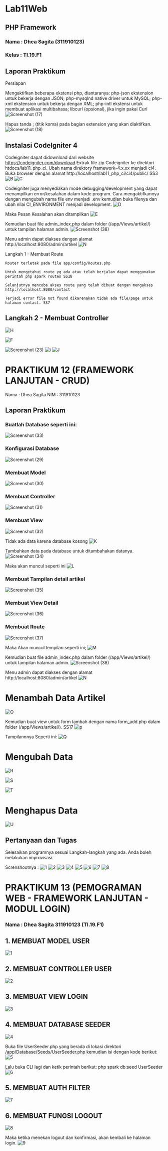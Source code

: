 # Lab11Web
## PHP Framework
### Nama : Dhea Sagita (311910123)
### Kelas : TI.19.F1

## Laporan Praktikum

Persiapan

Mengaktifkan beberapa ekstensi php, diantaranya:
 php-json ekstension untuk bekerja dengan JSON;
 php-mysqlnd native driver untuk MySQL;
 php-xml ekstension untuk bekerja dengan XML;
 php-intl ekstensi untuk membuat aplikasi multibahasa;
 libcurl (opsional), jika ingin pakai Curl
![Screenshot (17)](https://user-images.githubusercontent.com/81453793/122224763-9f8fe000-cede-11eb-8afb-b09d596acee9.png)

Hapus tanda ; (titik koma) pada bagian extension yang akan diaktifkan.
![Screenshot (18)](https://user-images.githubusercontent.com/81453793/122225152-044b3a80-cedf-11eb-88a7-f73b20195bca.png)

## Instalasi CodeIgniter 4

Codeigniter dapat didownload dari website https://codeigniter.com/download
Extrak file zip Codeigniter ke direktori htdocs/lab11_php_ci.
Ubah nama direktory framework-4.x.xx menjadi ci4.
Buka browser dengan alamat http://localhost/lab11_php_ci/ci4/public/ SS3
![B](https://user-images.githubusercontent.com/81453793/122225342-2e046180-cedf-11eb-92c2-054e018d66d1.jpg)
![C](https://user-images.githubusercontent.com/81453793/122225507-555b2e80-cedf-11eb-9ec4-f8ff27619fc7.jpg)

Codeigniter juga menyediakan mode debugging/development yang dapat menampilkan error/kesalahan dalam kode program. Cara mengaktifkannya dengan mengubah nama file env menjadi .env kemudian buka filenya dan ubah nilai CI_ENVIRONMENT menjadi development.
![D](https://user-images.githubusercontent.com/81453793/122225745-88052700-cedf-11eb-8fb0-a2f92581b5bd.jpg)

Maka Pesan Kesalahan akan ditampilkan
![E](https://user-images.githubusercontent.com/81453793/122225990-bbe04c80-cedf-11eb-8a0a-b40349d5f777.jpg)


Kemudian buat file admin_index.php dalam folder (/app/Views/artikel/) untuk tampilan halaman admin.
![Screenshot (38)](https://user-images.githubusercontent.com/81453793/124137530-f5a07e00-daaf-11eb-9580-093cb8f73b2f.png)

Menu admin dapat diakses dengan alamat http://localhost:8080/admin/artikel
![N](https://user-images.githubusercontent.com/81453793/124140189-7791a680-dab2-11eb-8726-9ee2071e24db.jpg)



Langkah 1 - Membuat Route

    Router terletak pada file app/config/Routes.php

    Untuk mengetahui route yg ada atau telah berjalan dapat menggunakan perintah php spark routes SS18

    Selanjutnya mencoba akses route yang telah dibuat dengan mengakses http://localhost:8080/contact

    Terjadi error file not found dikarenakan tidak ada file/page untuk halaman contact. SS7

## Langkah 2 - Membuat Controller

  ![H](https://user-images.githubusercontent.com/81453793/122226252-ffd35180-cedf-11eb-992a-4bffa4690a3f.jpg)
  
  
  ![F](https://user-images.githubusercontent.com/81453793/122226385-21343d80-cee0-11eb-9567-b849e51365f5.jpg)



![Screenshot (23)](https://user-images.githubusercontent.com/81453793/122227397-08785780-cee1-11eb-8fa2-22f33cc5ba2b.png)
![i](https://user-images.githubusercontent.com/81453793/122227858-7a50a100-cee1-11eb-9915-ee22b79bdbbf.jpg)
![J](https://user-images.githubusercontent.com/81453793/122227866-7cb2fb00-cee1-11eb-8f34-d0082c499f00.jpg)

# PRAKTIKUM 12 (FRAMEWORK LANJUTAN - CRUD)

Nama : Dhea Sagita 
NIM  : 311910123

## Laporan Praktikum

### Buatlah Database seperti ini:
![Screenshot (33)](https://user-images.githubusercontent.com/81453793/123438349-cc3ca980-d5fa-11eb-90bf-b433b84bdd4f.png)


### Konfigurasi Database
![Screenshot (29)](https://user-images.githubusercontent.com/81453793/123432635-c93eba80-d5f4-11eb-8fca-4ba291a31e47.png)


 ### Membuat Model
 ![Screenshot (30)](https://user-images.githubusercontent.com/81453793/123433157-57b33c00-d5f5-11eb-933b-a799f98517cb.png)


### Membuat Controller
![Screenshot (31)](https://user-images.githubusercontent.com/81453793/123433931-2850ff00-d5f6-11eb-9a7f-c12859733c56.png)


### Membuat View
![Screenshot (32)](https://user-images.githubusercontent.com/81453793/123434701-f5f3d180-d5f6-11eb-84df-68a957066061.png)


Tidak ada data karena database kosong
![K](https://user-images.githubusercontent.com/81453793/123438577-060db000-d5fb-11eb-810b-2a02707ca46b.jpg)

Tambahkan data pada database untuk ditambahakan datanya.
![Screenshot (34)](https://user-images.githubusercontent.com/81453793/123438723-33f2f480-d5fb-11eb-88ec-5315676b6ab0.png)

Maka akan muncul seperti ini
![L](https://user-images.githubusercontent.com/81453793/123439063-8df3ba00-d5fb-11eb-8a3e-2eb3907652c2.jpg)

### Membuat Tampilan detail artikel
![Screenshot (35)](https://user-images.githubusercontent.com/81453793/123439677-2be78480-d5fc-11eb-8098-6b170eee93bb.png)

### Membuat View Detail
![Screenshot (36)](https://user-images.githubusercontent.com/81453793/123440389-ed9e9500-d5fc-11eb-9b29-4de88b033465.png)

### Membuat Route
![Screenshot (37)](https://user-images.githubusercontent.com/81453793/123440701-440bd380-d5fd-11eb-8425-6b26cad69138.png)

Maka Akan muncul tempilan seperti ini;
![M](https://user-images.githubusercontent.com/81453793/123440831-6867b000-d5fd-11eb-9ff0-e452e1182e99.jpg)

Kemudian buat file admin_index.php dalam folder (/app/Views/artikel/) untuk tampilan halaman admin. 
![Screenshot (38)](https://user-images.githubusercontent.com/81453793/124143858-a9583c80-dab5-11eb-9bca-e821a6885499.png)

Menu admin dapat diakses dengan alamat http://localhost:8080/admin/artikel
![N](https://user-images.githubusercontent.com/81453793/124143941-bd9c3980-dab5-11eb-8d94-1df971af22c2.jpg)


# Menambah Data Artikel

![O](https://user-images.githubusercontent.com/81453793/124144367-179cff00-dab6-11eb-8027-b543742e5f42.jpg)

Kemudian buat view untuk form tambah dengan nama form_add.php dalam folder (/app/Views/artikel/). SS17
![p](https://user-images.githubusercontent.com/81453793/124144374-1966c280-dab6-11eb-87ad-cca22678d96c.jpg)

Tampilannnya Seperti ini:
![Q](https://user-images.githubusercontent.com/81453793/124144512-4024f900-dab6-11eb-888f-be9f4c6bc974.jpg)

# Mengubah Data

![R](https://user-images.githubusercontent.com/81453793/124144852-87ab8500-dab6-11eb-8d2a-c1e05be07478.jpg)

![S](https://user-images.githubusercontent.com/81453793/124144861-89754880-dab6-11eb-96bc-39132782ba2f.jpg)

![T](https://user-images.githubusercontent.com/81453793/124144928-96923780-dab6-11eb-9196-fcc0daffb945.jpg)

# Menghapus Data

![U](https://user-images.githubusercontent.com/81453793/124144982-a27df980-dab6-11eb-9b5c-ab69bcba31b8.jpg)

## Pertanyaan dan Tugas
Selesaikan programnya sesuai Langkah-langkah yang ada. Anda boleh melakukan improvisasi.

Screnshootnya :
![1](https://user-images.githubusercontent.com/81453793/124145744-436cb480-dab7-11eb-9a2e-16573edee892.jpg)
![2](https://user-images.githubusercontent.com/81453793/124145750-45367800-dab7-11eb-9cae-5cbd7fb5eaa2.jpg)
![3](https://user-images.githubusercontent.com/81453793/124145755-45cf0e80-dab7-11eb-8f93-0d189cb1caa1.jpg)
![4](https://user-images.githubusercontent.com/81453793/124145760-4667a500-dab7-11eb-8296-195f7811e19d.jpg)
![5](https://user-images.githubusercontent.com/81453793/124145765-4798d200-dab7-11eb-9c90-f0baed8ef7c4.jpg)
![6](https://user-images.githubusercontent.com/81453793/124145766-48316880-dab7-11eb-9833-d405b6869870.jpg)
![7](https://user-images.githubusercontent.com/81453793/124145767-48316880-dab7-11eb-871b-0a1d26c7a5a7.jpg)
![8](https://user-images.githubusercontent.com/81453793/124145770-48c9ff00-dab7-11eb-93e5-e36e4773cfbb.jpg)



# PRAKTIKUM 13 (PEMOGRAMAN WEB - FRAMEWORK LANJUTAN - MODUL LOGIN)
### Nama  : Dhea Sagita 311910123 (TI.19.F1)

## 1. MEMBUAT MODEL USER
![1](https://user-images.githubusercontent.com/81453793/125095621-93bec480-e0fe-11eb-8241-68c2afd9412b.jpg)

## 2. MEMBUAT CONTROLLER USER
![2](https://user-images.githubusercontent.com/81453793/125095743-b224c000-e0fe-11eb-8613-ba19bf4f8014.jpg)

## 3. MEMBUAT VIEW LOGIN
![3](https://user-images.githubusercontent.com/81453793/125095859-cbc60780-e0fe-11eb-85fe-40dcc682749b.jpg)

## 4. MEMBUAT DATABASE SEEDER
![4](https://user-images.githubusercontent.com/81453793/125095961-e4362200-e0fe-11eb-8cc0-c625c0a70f22.jpg)

Buka file UserSeeder.php yang berada di lokasi direktori /app/Database/Seeds/UserSeeder.php kemudian isi dengan kode berikut:
![5](https://user-images.githubusercontent.com/81453793/125096110-05970e00-e0ff-11eb-861b-6fabe6c57eb4.jpg)

Lalu buka CLI lagi dan ketik perintah berikut: php spark db:seed UserSeeder
![6](https://user-images.githubusercontent.com/81453793/125096199-19db0b00-e0ff-11eb-8ac2-970e52c2f28f.jpg)

## 5. MEMBUAT AUTH FILTER
![7](https://user-images.githubusercontent.com/81453793/125096298-35deac80-e0ff-11eb-8ec9-eab205322a91.jpg)

## 6. MEMBUAT FUNGSI LOGOUT
![8](https://user-images.githubusercontent.com/81453793/125096413-5149b780-e0ff-11eb-9b7a-6d26940fd713.jpg)

Maka ketika menekan logout dan konfirmasi, akan kembali ke halaman login. 
![9](https://user-images.githubusercontent.com/81453793/125096497-69b9d200-e0ff-11eb-8117-66999404ee89.jpg)
















